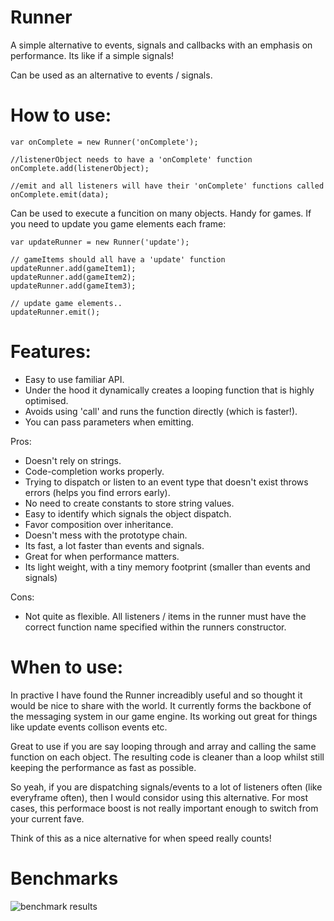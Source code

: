 # Runner
A simple alternative to events, signals and callbacks with an emphasis on performance.
Its like if a simple signals!

Can be used as an alternative to events / signals. 

# How to use:
```
var onComplete = new Runner('onComplete');

//listenerObject needs to have a 'onComplete' function
onComplete.add(listenerObject);

//emit and all listeners will have their 'onComplete' functions called
onComplete.emit(data);
```

Can be used to execute a funcition on many objects. Handy for games. If you need to update you game elements each frame:

```
var updateRunner = new Runner('update');

// gameItems should all have a 'update' function
updateRunner.add(gameItem1);
updateRunner.add(gameItem2);
updateRunner.add(gameItem3);

// update game elements..
updateRunner.emit();
```
# Features:
- Easy to use familiar API.
- Under the hood it dynamically creates a looping function that is highly optimised. 
- Avoids using 'call' and runs the function directly (which is faster!).
- You can pass parameters when emitting.

Pros:
- Doesn't rely on strings.
- Code-completion works properly.
- Trying to dispatch or listen to an event type that doesn't exist throws errors (helps you find errors early).
- No need to create constants to store string values.
- Easy to identify which signals the object dispatch.
- Favor composition over inheritance.
- Doesn't mess with the prototype chain.
- Its fast, a lot faster than events and signals.
- Great for when performance matters.
- Its light weight, with a tiny memory footprint (smaller than events and signals)


Cons:
- Not quite as flexible. All listeners / items in the runner must have the correct function name specified within the runners constructor.

# When to use:
In practive I have found the Runner increadibly useful and so thought it would be nice to share with the world. It currently forms the backbone of the messaging system in our game engine. Its working out great for things like update events collison events etc. 

Great to use if you are say looping through and array and calling the same function on each object. The resulting code is cleaner than a loop whilst still keeping the performance as fast as possible.

So yeah, if you are dispatching signals/events to a lot of listeners often (like everyframe often), then I would considor using this alternative. For most cases, this performace boost is not really important enough to switch from your current fave. 

Think of this as a nice alternative for when speed really counts!


# Benchmarks
![benchmark results](https://photos-6.dropbox.com/t/2/AAAHAFu3cvFlEYVMrklzp-yaaR8OnEZpbSDFJL5-cTKgtg/12/636750047/png/32x32/3/1489708800/0/2/Screenshot%202017-03-16%2019.25.01.png/EOm5o5UFGKwJIAcoBw/2zJLuApgU9ujHA4gHbdnJvkq-8aud28HagayhL7nYJQ?dl=0&size=2048x1536&size_mode=3)
